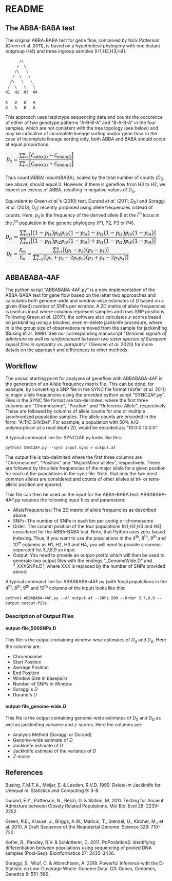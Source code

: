 # README

## The ABBA-BABA test

The original ABBA-BABA test for gene flow, conceived by Nick Patterson (Green et al. 2011), is based on a hypothetical phylogeny with one distant outgroup (H4) and three ingroup samples (H1,H2,H3,H4).

          /\
         /  \
        /\   \
       /  \   \
      /\   \   \
     /  \   \   \
    H1  H2  H3  H4

    A   B   B   A
    B   A   B   A

This approach uses haplotype sequencing data and counts the occurence of either of two genotype patterns "A-B-B-A" and "B-A-B-A" in the four samples, which are not conistent with the tree topology (see below) and may be indicative of incomplete lineage sorting and/or gene flow. In the case of incomplete lineage sorting only, both ABBA and BABA should occur at equal proportions.

<img src=/images/DG.png height="55" />

Thus count(ABBA)-count(BABA), scaled by the total number of counts (*D*<sub>G</sub>; see above) should equal 0. However, if there is geneflow from H3 to H2, we expect an excess of ABBA, resulting in negative values of *D*<sub>G</sub>.

Equivalent to Green *et al.*’s (2010) test, Durand *et al.* (2011; *D*<sub>D</sub>) and Soraggi *et al.* (2018; *D*<sub>S</sub>) recently proposed using allele frequencies instead of counts. Here, *p*<sub>ij</sub> is the frequency of the derived allele B at the *i*<sup>th</sup> locus in the *j*<sup>th</sup> population in the generic phylogeny (P1, P2, P3 or P4).

<img src=/images/DD.png height="50" />

<img src=/images/DS.png height="50" />

## ABBABABA-4AF

The python script "ABBABABA-4AF.py" is a new implementation of the ABBA-BABA test for gene flow based on the latter two approaches and calculates both genome-wide and window-wise estimates of *D* based on a given (fixed) number of SNPs per window. A 2D matrix of allele frequencies is used as input where columns represent samples and rows SNP positions. Following Green *et al.* (2011), the software also calculates *z*-scores based on jackknifing using a blocked, even *m*-delete jackknife procedure, where *m* is the group size of observations removed from the sample for jackknifing (Busing et al. 1999). See our corresponding manuscript "*Genomic signals of admixture as well as reinforcement between two sister species of European sepsid flies in sympatry vs. parapatry*" (Giessen *et al.* 2020) for more details on the approach and differences to other methods

## Workflow

The ususal starting point for analyses of geneflow with ABBABABA-4AF is the generation of an Allele frequency matrix file. This can be done, for example, by converting a SNP file in the SYNC file format (Kofler *et al.* 2011) to major allele frequencies using the provided python script "SYNC2AF.py". Files in the SYNC file format are tab-delimited, where the first three columns are "Chromosome", "Position" and "Reference Allele", respectively. These are followed by columns of allele counts for one or multiple synchronized population samples. The allele counts are encoded in the form: "A:T:C:G:N:Del". For example, a population with 50% A/G polymorphism at a read depth 20, would be encoded as: "10:0:0:10:0:0".

A typical command line for SYNC2AF.py looks like this:

```python3
python3 SYNC2AF.py --sync input.sync > output.af
```

The output file is tab-delimited where the first three columns are "Chromosome", "Position" and "Major/Minor alleles", respectively. These are followed by the allele frequencies of the major allele for a given position for each of the populations in the sync file. Note, that only the two most common alleles are considered and counts of other alleles at tri- or tetra-allelic position are ignored.

This file can then be used as the input for the ABBA-BABA test. ABBABABA-4AF.py requires the following input files and parameters:
* AlleleFrequencies: The 2D matrix of allele frequencies as described above
* SNPs: The number of SNPs in each bin per contig or chromosome
* Order: The column position of the four populations (H1,H2,H3 and H4) considered for the ABBA-BABA test. Note, that Python uses zero-based indexing. Thus, if you want to use the populations in the 4<sup>th</sup>, 8<sup>th</sup>, 9<sup>th</sup> and 10<sup>th</sup> columns as H1, H2, H3 and H4, you will need to provide a comma-separated list 3,7,8,9 as input.
* Output: You need to provide an output-prefix which will then be used to generate two output files with the endings "\_GenomeWide.D" and "\_XXXSNPs.D", where XXX is replaced by the number of SNPs provided above.

A typical command line for ABBABABA-4AF.py (with focal populations in the 4<sup>th</sup>, 8<sup>th</sup>, 9<sup>th</sup> and 10<sup>th</sup> columns of the input) looks like this:

```python3
python3 ABBABABA-4AF.py --AF output.af --SNPs 500 --Order 3,7,8,9 --output output-file
```
### Description of Output Files

#### output-file_500SNPs.D
This file is the output containing window-wise estimates of *D*<sub>S</sub> and *D*<sub>D</sub>. Here the columns are:
+ Chromosome
+ Start Position
+ Average Position
+ End Position
+ Window Size in basepairs
+ Number of SNPs in Window
+ Soraggi's *D*
+ Durand's *D*

#### output-file_genome-wide.D
This file is the output containing genome-wide estimates of *D*<sub>S</sub> and *D*<sub>D</sub> as well as jackknifing variance and *z*-scores. Here the columns are:
+ Analysis Method (Soraggi or Durand)
+ Genome-wide estimate of *D*
+ Jackknife estimate of *D*
+ Jackknife estimate of the variance of *D*
+ *Z*-score

## References

Busing, F.M.T.A., Meijer, E. & Leeden, R.V.D. 1999. Delete-m Jackknife for Unequal m. Statistics and Computing 9: 3–8.

Durand, E.Y., Patterson, N., Reich, D. & Slatkin, M. 2011. Testing for Ancient Admixture between Closely Related Populations. Mol Biol Evol 28: 2239–2252.

Green, R.E., Krause, J., Briggs, A.W., Maricic, T., Stenzel, U., Kircher, M., et al. 2010. A Draft Sequence of the Neandertal Genome. Science 328: 710–722.

Kofler, R., Pandey, R.V. & Schlotterer, C. 2011. PoPoolation2: identifying differentiation between populations using sequencing of pooled DNA samples (Pool-Seq). Bioinformatics 27: 3435–3436.

Soraggi, S., Wiuf, C. & Albrechtsen, A. 2018. Powerful Inference with the D-Statistic on Low-Coverage Whole-Genome Data. G3: Genes, Genomes, Genetics 8: 551–566.
